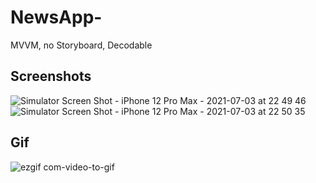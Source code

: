 # NewsApp-
MVVM, no Storyboard, Decodable 

## Screenshots
![Simulator Screen Shot - iPhone 12 Pro Max - 2021-07-03 at 22 49 46](https://user-images.githubusercontent.com/64838767/124354873-a6924e80-dc51-11eb-98db-4f902de26c61.png)
![Simulator Screen Shot - iPhone 12 Pro Max - 2021-07-03 at 22 50 35](https://user-images.githubusercontent.com/64838767/124354879-aa25d580-dc51-11eb-886a-fa513382109c.png)

## Gif
![ezgif com-video-to-gif](https://user-images.githubusercontent.com/64838767/124354949-10aaf380-dc52-11eb-9701-a8dd5624d2c5.gif)
